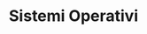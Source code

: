 ---
layout: default
title: Sistemi Operativi
permalink: /os/
has_children: true
has_toc: false
nav_order: 4
---